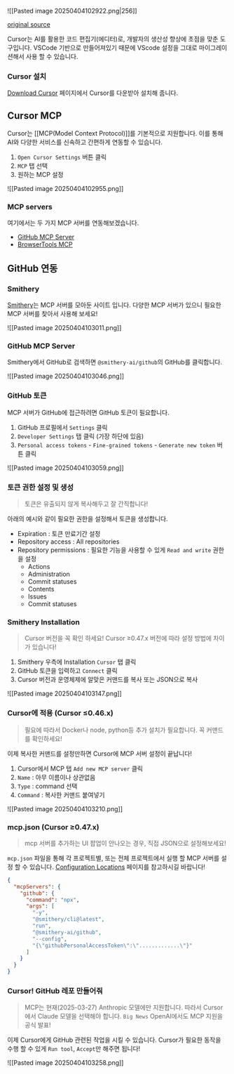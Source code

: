 ![[Pasted image 20250404102922.png|256]]

[original source](https://tiaz.dev/ai/2)

Cursor는 AI를 활용한 코드 편집기(에디터)로, 개발자의 생산성 향상에 초점을 맞춘 도구입니다. VSCode 기반으로 만들어져있기 때문에 VScode 설정을 그대로 마이그레이션해서 사용 할 수 있습니다.

### Cursor 설치

[Download Cursor](https://www.cursor.com/downloads) 페이지에서 Cursor를 다운받아 설치해 줍니다.

## Cursor MCP

Cursor는 [[MCP(Model Context Protocol)]]를 기본적으로 지원합니다. 이를 통해 AI와 다양한 서비스를 신속하고 간편하게 연동할 수 있습니다.

1. `Open Cursor Settings` 버튼 클릭
2. `MCP` 탭 선택
3. 원하는 MCP 설정

![[Pasted image 20250404102955.png]]

### MCP servers

여기에서는 두 가지 MCP 서버를 연동해보겠습니다.

- [GitHub MCP Server](https://smithery.ai/server/@smithery-ai/github)
- [BrowserTools MCP](https://github.com/AgentDeskAI/browser-tools-mcp)

## GitHub 연동

### Smithery

[Smithery](https://smithery.ai/)는 MCP 서버를 모아둔 사이트 입니다. 다양한 MCP 서버가 있으니 필요한 MCP 서버를 찾아서 사용해 보세요!

![[Pasted image 20250404103011.png]]

### GitHub MCP Server

Smithery에서 GitHub로 검색하면 `@smithery-ai/github`의 GitHub를 클릭합니다.

![[Pasted image 20250404103046.png]]

### GitHub 토큰

MCP 서버가 GitHub에 접근하려면 GitHub 토큰이 필요합니다.

1. GitHub 프로필에서 `Settings` 클릭
2. `Developer Settings` 탭 클릭 (가장 하단에 있음)
3. `Personal access tokens` - `Fine-grained tokens` - `Generate new token` 버튼 클릭

![[Pasted image 20250404103059.png]]

### 토큰 권한 설정 및 생성

> 토큰은 유출되지 않게 복사해두고 잘 간직합니다!

아래의 예시와 같이 필요한 권한을 설정해서 토큰을 생성합니다.

- Expiration : 토큰 만료기간 설정
- Repository access : All repositories
- Repository permissions : 필요한 기능을 사용할 수 있게 `Read and write` 권한을 설정
    - Actions
    - Administration
    - Commit statuses
    - Contents
    - Issues
    - Commit statuses

### Smithery Installation

> Cursor 버전을 꼭 확인 하세요! Cursor ≥0.47.x 버전에 따라 설정 방법에 차이가 있습니다!


1. Smithery 우측에 Installation `Cursor` 탭 클릭
2. GitHub 토큰을 입력하고 `Connect` 클릭
3. Cursor 버전과 운영체제에 알맞은 커맨드를 복사 또는 JSON으로 복사

![[Pasted image 20250404103147.png]]

### Cursor에 적용 (Cursor ≤0.46.x)

> 필요에 따라서 Docker나 node, python등 추가 설치가 필요합니다. 꼭 커맨드를 확인하세요!

이제 복사한 커맨드를 설정만하면 Cursor에 MCP 서버 설정이 끝납니다!

1. Cursor에서 MCP 탭 `Add new MCP server` 클릭
2. `Name` : 아무 이름이나 상관없음
3. `Type` : command 선택
4. `Command` : 복사한 커맨드 붙여넣기

![[Pasted image 20250404103210.png]]

### mcp.json (Cursor ≥0.47.x)

> mcp 서버를 추가하는 UI 팝업이 안나오는 경우, 직접 JSON으로 설정해보세요!

`mcp.json` 파일을 통해 각 프로젝트별, 또는 전체 프로젝트에서 실행 할 MCP 서버를 설정 할 수 있습니다. [Configuration Locations](https://docs.cursor.com/context/model-context-protocol#configuration-locations) 페이지를 참고하시길 바랍니다!

```json
{
  "mcpServers": {
    "github": {
      "command": "npx",
      "args": [
        "-y",
        "@smithery/cli@latest",
        "run",
        "@smithery-ai/github",
        "--config",
        "{\"githubPersonalAccessToken\":\".............\"}"
      ]
    }
  }
}
```

### Cursor! GitHub 레포 만들어줘

> MCP는 현재(2025-03-27) Anthropic 모델에만 지원합니다. 따라서 Cursor에서 Claude 모델을 선택해야 합니다. `Big News` OpenAI에서도 MCP 지원을 공식 발표!

이제 Cursor에게 GitHub 관련된 작업을 시킬 수 있습니다. Cursor가 필요한 동작을 수행 할 수 있게 `Run tool`, `Accept`만 해주면 됩니다!

![[Pasted image 20250404103258.png]]

